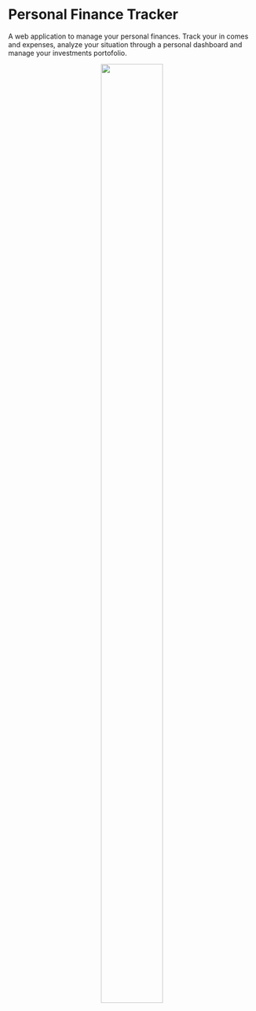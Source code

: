 # Personal Finance Tracker
A web application to manage your personal finances. Track your in
comes and expenses, analyze your situation through a personal dashboard and manage your investments portofolio.

<p align="center">
  <img src="https://github.com/spina95/finance-tracker/assets/50515354/4ecefe98-6bfb-435b-82d9-a78f1db90f1f" width="50%" height="70%"/>
</p>
